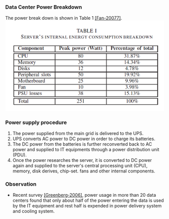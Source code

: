 ### Data Center Power Breakdown



The power break down is shown in Table 1 [[Fan-20077]](http://dl.acm.org/citation.cfm?id=1250665).   
![](../fig/powerBreakdown.PNG)

### Power supply procedure
1. The power supplied from the main grid is delivered to the UPS. 
2. UPS converts AC power to DC power in order to charge its batteries.
3. The DC power from the batteries is further reconverted back to AC power and supplied to IT equipments through a power distribution unit (PDU).
4. Once the power researches the server, it is converted to DC power again and supplied to the server's central processing unit (CPU), memory, disk derives, chip-set. fans and other internal components.

### Observation
- Recent survey [[Greenberg-2006]](http://datacenters.lbl.gov/resources/best-practices-data-centers-lessons-learned-benchmarking-22-data-centers), power usage in more than 20 data centers found that only about half of the power entering the data is used by the IT equipment and rest half is expended in power delivery system and cooling system.


